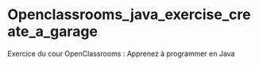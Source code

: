 # Openclassrooms_java_exercise_create_a_garage
Exercice du cour OpenClassrooms : Apprenez à programmer en Java
